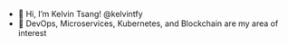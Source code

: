 - 👋 Hi, I’m Kelvin Tsang! @kelvintfy
- 👀 DevOps, Microservices, Kubernetes, and Blockchain are my area of interest

<!---
kelvintfy/kelvintfy is a ✨ special ✨ repository because its `README.md` (this file) appears on your GitHub profile.
You can click the Preview link to take a look at your changes.
--->
